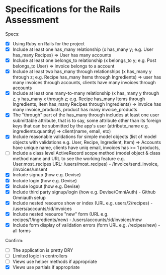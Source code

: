 # Specifications for the Rails Assessment

Specs:
- [X] Using Ruby on Rails for the project
- [X] Include at least one has_many relationship (x has_many y; e.g. User has_many Recipes) => User has many accounts
- [X] Include at least one belongs_to relationship (x belongs_to y; e.g. Post belongs_to User) => invoice belongs to a account
- [X] Include at least two has_many through relationships (x has_many y through z; e.g. Recipe has_many Items through Ingredients) => user has many invoices through accounts, clients have many invoices through accounts
- [X] Include at least one many-to-many relationship (x has_many y through z, y has_many x through z; e.g. Recipe has_many Items through  Ingredients, Item has_many Recipes through Ingredients) => invoice has many invoice_products, product has many invoice_products
- [X] The "through" part of the has_many through includes at least one user submittable attribute, that is to say, some attribute other than its foreign keys that can be submitted by the app's user (attribute_name e.g. ingredients.quantity) => client(name, email, etc)
- [X] Include reasonable validations for simple model objects (list of model objects with validations e.g. User, Recipe, Ingredient, Item) => Accounts have unique name, clients have uniq email, invoices has >= 1 products,
- [ ] Include a class level ActiveRecord scope method (model object & class method name and URL to see the working feature e.g. User.most_recipes URL: /users/most_recipes) - /Invoice/send_invoice, /Invoices/unsent
- [X] Include signup (how e.g. Devise)
- [X] Include login (how e.g. Devise)
- [X] Include logout (how e.g. Devise)
- [X] Include third party signup/login (how e.g. Devise/OmniAuth) - Github Omniauth setup
- [X] Include nested resource show or index (URL e.g. users/2/recipes) - /users/accounts/:id/invoices
- [X] Include nested resource "new" form (URL e.g. recipes/1/ingredients/new) - /users/accounts/:id/invoices/new
- [X] Include form display of validation errors (form URL e.g. /recipes/new) - all forms  

Confirm:
- [ ] The application is pretty DRY
- [ ] Limited logic in controllers
- [ ] Views use helper methods if appropriate
- [X] Views use partials if appropriate
